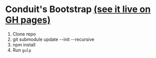 # Conduit's Bootstrap [(see it live on GH pages)](http://gothinkster.github.io/conduit/)

1. Clone repo
2. git submodule update --init --recursive
3. npm install
4. Run `gulp`
